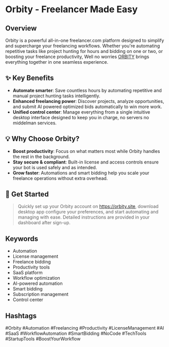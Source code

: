 # Orbity - Freelancer Made Easy

## Overview
Orbity is a powerful all-in-one freelancer.com platform designed to simplify and supercharge your freelancing workflows. Whether you're automating repetitive tasks like project hunting for hours and bidding on one or two, or boosting your freelance productivity, Well no worries [ORBITY](https://orbity.site) brings everything together in one seamless experience.

## ✨ Key Benefits

- **Automate smarter**: Save countless hours by automating repetitive and manual project hunting tasks intelligently.
- **Enhanced freelancing power**: Discover projects, analyze opportunities, and submit AI powered optimized bids automatically to win more work.
- **Unified control center**: Manage everything from a single intuitive desktop interface designed to keep you in charge, no servers no middelman services.

## 💡 Why Choose Orbity?

- **Boost productivity**: Focus on what matters most while Orbity handles the rest in the background.
- **Stay secure & compliant**: Built-in license and access controls ensure your bot is used safely and as intended.
- **Grow faster**: Automations and smart bidding help you scale your freelance operations without extra overhead.

## 🚀 Get Started

> Quickly set up your Orbity account on https://orbity.site, download desktop app configure your preferences, and start automating and managing with ease. Detailed instructions are provided in your dashboard after sign-up.

## Keywords
- Automation
- License management
- Freelance bidding
- Productivity tools
- SaaS platform
- Workflow optimization
- AI-powered automation
- Smart bidding
- Subscription management
- Control center

## Hashtags
#Orbity #Automation #Freelancing #Productivity #LicenseManagement #AI #SaaS #WorkflowAutomation #SmartBidding #NoCode #TechTools #StartupTools #BoostYourWorkflow
